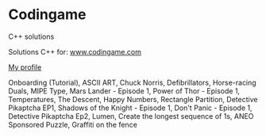 # Codingame
C++ solutions

Solutions C++ for: www.codingame.com

[My profile](https://www.codingame.com/profile/cf340d438dd53608e3579e948be703d88060073)

Onboarding (Tutorial), ASCII ART, Chuck Norris, Defibrillators, Horse-racing Duals, MIPE Type, Mars Lander - Episode 1, Power of Thor - Episode 1, Temperatures, The Descent, Happy Numbers, Rectangle Partition, Detective Pikaptcha EP1, Shadows of the Knight - Episode 1,  Don't Panic - Episode 1, Detective Pikaptcha Ep2, Lumen, Create the longest sequence of 1s, ANEO Sponsored Puzzle, Graffiti on the fence
